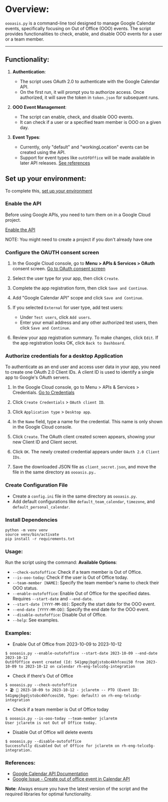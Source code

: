 # **Overview**:
`oooasis.py` is a command-line tool designed to manage Google Calendar events, specifically focusing on Out of Office (OOO) events. The script provides functionalities to check, enable, and disable OOO events for a user or a team member.

---
## **Functionality**:

1. **Authentication**:
   - The script uses OAuth 2.0 to authenticate with the Google Calendar API.
   - On the first run, it will prompt you to authorize access. Once authorized, it will save the token in `token.json` for subsequent runs.

2. **OOO Event Management**:
   - The script can enable, check, and disable OOO events.
   - It can check if a user or a specified team member is OOO on a given day.

3. **Event Types**:
   - Currently, only "default" and "workingLocation" events can be created using the API.
   - Support for event types like `outOfOffice` will be made available in later API releases. [See references](#References)

## **Set up your environment**:

To complete this, [set up your environment](https://developers.google.com/calendar/api/quickstart/python#set_up_your_environment)

### Enable the API

Before using Google APIs, you need to turn them on in a Google Cloud project. 

[Enable the API](https://console.cloud.google.com/flows/enableapi?apiid=calendar)

NOTE: You might need to create a project if you don't already have one

### Configure the OAUTH consent screen

1.  In the Google Cloud console, go to **Menu > APIs & Services > OAuth** consent screen. [Go to OAuth consent screen](https://console.cloud.google.com/apis/credentials/consent)
   
2. Select the user type for your app, then click `Create`.
   
3. Complete the app registration form, then click `Save and Continue`.
   
4. Add "Google Calendar API" scope and click `Save and Continue`.
   
5. If you selected `External` for user type, add test users:
   - Under `Test users`, click `Add users`.
   - Enter your email address and any other authorized test users, then click `Save and Continue`.
   
6. Review your app registration summary. To make changes, click `Edit`. If the app registration looks OK, click `Back to Dashboard`.

### Authorize credentials for a desktop Application

To authenticate as an end user and access user data in your app, you need to create one OAuth 2.0 Client IDs. A client ID is used to identify a single app to Google's OAuth servers.

1. In the Google Cloud console, go to Menu > APIs & Services > Credentials. [Go to Credentials](https://console.cloud.google.com/apis/credentials)
   
2. Click `Create Credentials` > `OAuth client ID`.
   
3. Click `Application type` > `Desktop app`.
   
4. In the `Name` field, type a name for the credential. This name is only shown in the Google Cloud console.
   
5. Click `Create`. The OAuth client created screen appears, showing your new Client ID and Client secret.
   
6. Click `OK`. The newly created credential appears under `OAuth 2.0 Client IDs`.
   
7. Save the downloaded JSON file as `client_secret.json`, and move the file in the same directory as `oooasis.py`..


### Create Configuration File

- Create a `config.ini` file in the same directory as `oooasis.py`.
- Add default configurations like `default_team_calendar`, `timezone`, and `default_personal_calendar`.

### Install Dependencies

```
python -m venv venv
source venv/bin/activate
pip install -r requirements.txt
```

### **Usage**:

Run the script using the command:
**Available Options**:
- `--check-outofoffice`: Check if a team member is Out of Office.
- `--is-ooo-today`: Check if the user is Out of Office today.
- `--team-member [NAME]`: Specify the team member's name to check their OOO status.
- `--enable-outofoffice`: Enable Out of Office for the specified dates. Requires `--start-date` and `--end-date`.
- `--start-date [YYYY-MM-DD]`: Specify the start date for the OOO event.
- `--end-date [YYYY-MM-DD]`: Specify the end date for the OOO event.
- `--disable-outofoffice`: Disable Out of Office.
- `--help`: See examples.

### **Examples**:

- Enable Out of Office from 2023-10-09 to 2023-10-12
```
$ oooasis.py --enable-outofoffice --start-date 2023-10-09 --end-date 2023-10-12
OutOfOffice event created (Id: 541gmpjbgdjstobc4khfceoi50 from 2023-10-09 to 2023-10-12 on calendar rh-eng-telco5g-integration
```

- Check if there's Out of Office
```
$ oooasis.py --check-outofoffice
☀️ 🏖️ 🌴 2023-10-09 to 2023-10-12 - jclaretm -- PTO (Event ID: 541gmpjbgdjstobc4khfceoi50, Type: default) on rh-eng-telco5g-integration
```

- Check if a team member is Out of Office today
```
$ oooasis.py --is-ooo-today --team-member jclaretm
User jclaretm is not Out of Office today.
```

- Disable Out of Office will delete events 
```
$ oooasis.py --disable-outofoffice
Successfully disabled Out of Office for jclaretm on rh-eng-telco5g-integration.
```

### **References**:
- [Google Calendar API Documentation](https://developers.google.com/calendar/api/v3/reference/events/insert)
- [Google Issue - Create out of office event in Calendar API](https://issuetracker.google.com/issues/112063903)


**Note**: Always ensure you have the latest version of the script and the required libraries for optimal functionality.
